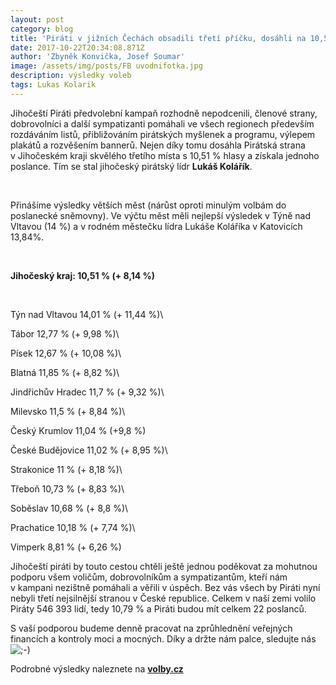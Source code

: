 ```yaml
---
layout: post
category: blog
title: 'Piráti v jižních Čechách obsadili třetí příčku, dosáhli na 10,51 %'
date: 2017-10-22T20:34:08.871Z
author: 'Zbyněk Konvička, Josef Soumar'
image: /assets/img/posts/FB uvodnifotka.jpg
description: výsledky voleb
tags: Lukas Kolarik
---
```

Jihočeští Piráti předvolební
kampaň rozhodně nepodcenili, členové strany, dobrovolníci a další sympatizanti
pomáhali ve všech regionech především rozdáváním listů, přibližováním
pirátských myšlenek a programu, výlepem plakátů a rozvěšením bannerů. Nejen díky
tomu dosáhla Pirátská strana v Jihočeském kraji skvělého třetího místa
s 10,51 % hlasy a získala jednoho poslance. Tím se stal jihočeský pirátský
lídr **Lukáš Kolářík**.

 

Přinášíme výsledky větších měst
\(nárůst oproti minulým volbám do poslanecké sněmovny). Ve výčtu měst měli
nejlepší výsledek v Týně nad Vltavou (14 %) a v rodném městečku lídra
Lukáše Koláříka v Katovicích 13,84%.

 

**Jihočeský kraj: 10,51 % (\+ 8,14 %)**

 

Týn nad Vltavou 14,01 % (\+ 11,44 %)\

Tábor 12,77 % (\+ 9,98 %)\

Písek 12,67 % (\+ 10,08 %)\

Blatná 11,85 % (\+ 8,82 %)\

Jindřichův Hradec 11,7 % (\+ 9,32 %)\

Milevsko 11,5 % (\+ 8,84 %)\

Český Krumlov 11,04 % (\+9,8 %)

České Budějovice 11,02 % (\+
8,95 %)\

Strakonice 11 % (\+ 8,18 %)\

Třeboň 10,73 % (\+ 8,83 %)\

Soběslav 10,68 % (\+ 8,8 %)\

Prachatice 10,18 % (\+ 7,74 %)\

Vimperk 8,81 % (\+ 6,26 %)

Jihočeští piráti by touto cestou chtěli ještě jednou poděkovat za
mohutnou podporu všem voličům, dobrovolníkům a sympatizantům, kteří nám
v kampani nezištně pomáhali a věřili v úspěch. Bez vás všech by
Piráti nyní nebyli třetí nejsilnější stranou v České republice. Celkem v naší zemi volilo Piráty 546 393 lidí,
tedy 10,79 % a Piráti budou mít celkem 22 poslanců.

S vaší
podporou budeme denně pracovat na zprůhlednění veřejných financích a kontroly
moci a mocných. Díky a držte nám palce, sledujte nás ![;-)](file:///C:\\Users\\JANINK\~1\\AppData\\Local\\Temp\\msohtmlclip1\\01\\clip_image002.gif)

Podrobné výsledky naleznete na **[volby.cz](https://www.volby.cz)**
